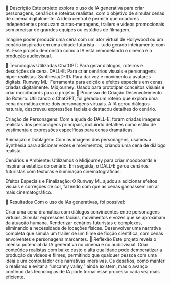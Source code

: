 📒 Descrição
Este projeto explora o uso de IA generativa para criar personagens, cenários e roteiros realistas, com o objetivo de simular cenas de cinema digitalmente. A ideia central é permitir que criadores independentes produzam curtas-metragens, trailers e vídeos promocionais sem precisar de grandes equipes ou estúdios de filmagem.

Imagine poder produzir uma cena com um ator virtual de Hollywood ou um cenário inspirado em uma cidade futurista — tudo gerado inteiramente com IA. Esse projeto demonstra como a IA está remodelando o cinema e a produção audiovisual.

🤖 Tecnologias Utilizadas
ChatGPT: Para gerar diálogos, roteiros e descrições de cena.
DALL-E: Para criar cenários visuais e personagens hiper-realistas.
Synthesia/D-ID: Para dar voz e movimento a avatares digitais.
Runway ML: Ferramenta para edição e efeitos especiais em cenas criadas digitalmente.
Midjourney: Usado para prototipar conceitos visuais e criar moodboards para o projeto.
🧐 Processo de Criação
Desenvolvimento do Roteiro: Utilizando o ChatGPT, foi gerado um roteiro que explora uma cena dramática entre dois personagens virtuais. A IA gerou diálogos naturais, descreveu expressões faciais e destacou detalhes do cenário.

Criação de Personagens: Com a ajuda do DALL-E, foram criadas imagens realistas dos personagens principais, incluindo detalhes como estilo de vestimenta e expressões específicas para cenas dramáticas.

Animação e Dublagem: Com as imagens dos personagens, usamos a Synthesia para adicionar vozes e movimentos, criando uma cena de diálogo realista.

Cenários e Ambiente: Utilizamos o Midjourney para criar moodboards e inspirar a estética do cenário. Em seguida, o DALL-E gerou cenários futuristas com texturas e iluminação cinematográficas.

Efeitos Especiais e Finalização: O Runway ML ajudou a adicionar efeitos visuais e correções de cor, fazendo com que as cenas ganhassem um ar mais cinematográfico.

🚀 Resultados
Com o uso de IAs generativas, foi possível:

Criar uma cena dramática com diálogos convincentes entre personagens virtuais.
Simular expressões faciais, movimentos e vozes que se aproximam da atuação humana.
Renderizar cenários futuristas e complexos, eliminando a necessidade de locações físicas.
Desenvolver uma narrativa completa que simula um trailer de um filme de ficção científica, com cenas envolventes e personagens marcantes.
💭 Reflexão
Este projeto revela o imenso potencial da IA generativa no cinema e no audiovisual. Criar conteúdos realistas com baixo custo e alta qualidade pode democratizar a produção de vídeos e filmes, permitindo que qualquer pessoa com uma ideia e um computador crie narrativas imersivas. Os desafios, como manter o realismo e evitar a “uncanny valley,” ainda existem, mas o avanço contínuo das tecnologias de IA pode tornar esse processo cada vez mais eficiente.
